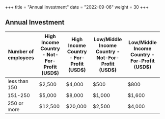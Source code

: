 +++
title = "Annual Investment"
date = "2022-09-06"
weight = 30
+++

## Annual Investment

| Number of employees | High Income Country - Not-For-Profit (USD$) | High Income Country - For-Profit (USD$) | Low/Middle Income Country - Not-For-Profit (USD$) | Low/Middle Income Country - For-Profit (USD$) |
|-----------|-------------|----------------|--------------------|---------------------|
| less than 150 | $2,500 | $4,000 | $500  | $800|
| 151-250 | $5,000 | $8,000  | $1,000  | $1,600  |
| 250 or more   | $12,500  | $20,000 | $2,500 | $4,000 |
